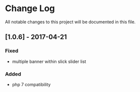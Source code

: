 # Change Log
All notable changes to this project will be documented in this file.

## [1.0.6] - 2017-04-21

### Fixed
- multiple banner within slick slider list

### Added
- php 7 compatibility
